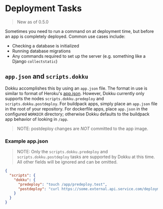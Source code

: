 # Deployment Tasks

> New as of 0.5.0

Sometimes you need to run a command on at deployment time, but before an app is completely deployed.
Common use cases include:

* Checking a database is initialized
* Running database migrations
* Any commands required to set up the server (e.g. something like a Django `collectstatic`)

## `app.json` and `scripts.dokku`

Dokku accomplishes this by using an `app.json` file. The format in use is similar to format of Heroku's [app.json](https://devcenter.heroku.com/articles/app-json-schema).
However, Dokku currently only supports the nodes `scripts.dokku.predeploy` and `scripts.dokku.postdeploy`.
For buildpack apps, simply place an `app.json` file in the root of your repository.
For dockerfile apps, place `app.json` in the configured `WORKDIR` directory; otherwise Dokku defaults to the buildpack app behavior of looking in `/app`.

> NOTE: postdeploy changes are *NOT* committed to the app image.

### Example app.json

> NOTE: Only the `scripts.dokku.predeploy` and `scripts.dokku.postdeploy` tasks are supported by Dokku at this time. All other fields will be ignored and can be omitted.

```json
{
  "scripts": {
    "dokku": {
      "predeploy": "touch /app/predeploy.test",
      "postdeploy": "curl https://some.external.api.service.com/deployment?state=success"
    }
  }
}
```
